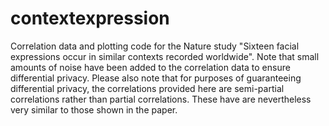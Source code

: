 # contextexpression
Correlation data and plotting code for the Nature study "Sixteen facial expressions occur in similar contexts recorded worldwide". Note that small amounts of noise have been added to the correlation data to ensure differential privacy. Please also note that for purposes of guaranteeing differential privacy, the correlations provided here are semi-partial correlations rather than partial correlations. These have are nevertheless very similar to those shown in the paper.